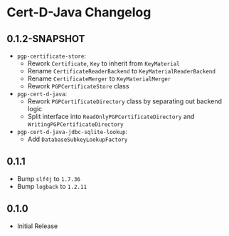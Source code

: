 <!--
SPDX-FileCopyrightText: 2022 Paul Schaub <info@pgpainless.org>
SPDX-License-Identifier: CC0-1.0
-->

# Cert-D-Java Changelog

## 0.1.2-SNAPSHOT
- `pgp-certificate-store`:
  - Rework `Certificate`, `Key` to inherit from `KeyMaterial`
  - Rename `CertificateReaderBackend` to `KeyMaterialReaderBackend`
  - Rename `CertificateMerger` to `KeyMaterialMerger`
  - Rework `PGPCertificateStore` class
- `pgp-cert-d-java`:
  - Rework `PGPCertificateDirectory` class by separating out backend logic
  - Split interface into `ReadOnlyPGPCertificateDirectory` and `WritingPGPCertificateDirectory`
- `pgp-cert-d-java-jdbc-sqlite-lookup`:
  - Add `DatabaseSubkeyLookupFactory`

## 0.1.1
- Bump `slf4j` to `1.7.36`
- Bump `logback` to `1.2.11` 

## 0.1.0
- Initial Release
